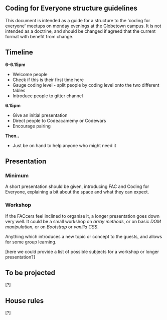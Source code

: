 ## Coding for Everyone structure guidelines

This document is intended as a guide for a structure to the 'coding for everyone' meetups on monday evenings at the Globetown campus. It is not intended as a doctrine, and should be changed if agreed that the current format with benefit from change.

## Timeline

**6-6.15pm**
* Welcome people
* Check if this is their first time here
* Gauge coding level - split people by coding level onto the two different tables
* Introduce people to gitter channel

**6.15pm**
* Give an initial presentation
* Direct people to Codeacamemy or Codewars
* Encourage pairing

**Then..**
* Just be on hand to help anyone who might need it


## Presentation

### Minimum

A short presentation should be given, introducing FAC and Coding for Everyone, explaining a bit about the space and what they can expect.

### Workshop

If the FACcers feel inclined to organise it, a longer presentation goes down very well. It could be a small workshop on *array methods*, or on basic *DOM manipulation*, or on *Bootstrap* or *vanilla CSS*.

Anything which introduces a new topic or concept to the guests, and allows for some group learning.

[here we could provide a list of possible subjects for a workshop or longer presentation?]

## To be projected

[?]

## House rules

[?]
